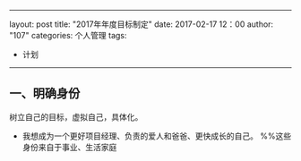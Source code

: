 
---
layout:     post
title:      "2017年年度目标制定"
date:       2017-02-17 12：00 
author:     "107"
categories: 个人管理
tags:
- 计划
---

## 一、明确身份
树立自己的目标，虚拟自己，具体化。
- 我想成为一个更好项目经理、负责的爱人和爸爸、更快成长的自己。
%%这些身份来自于事业、生活家庭

